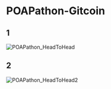 # POAPathon-Gitcoin

## 1

![POAPathon_HeadToHead](https://user-images.githubusercontent.com/67913214/142778873-0a3e524b-2c41-4d1b-aa31-825e53ad5aff.png)

## 2
![POAPathon_HeadToHead2](https://user-images.githubusercontent.com/67913214/142778874-04b5b06a-54a0-4c1d-b911-059d97039820.png)
